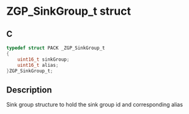 # ZGP_SinkGroup_t struct

## C

```c
typedef struct PACK _ZGP_SinkGroup_t
{
    uint16_t sinkGroup;
    uint16_t alias;
}ZGP_SinkGroup_t;

```
## Description

 Sink group structure to hold the sink group id and corresponding alias
